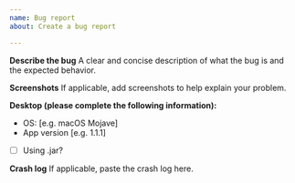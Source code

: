 ```yaml
---
name: Bug report
about: Create a bug report

---
```


**Describe the bug**
A clear and concise description of what the bug is and the expected behavior.

**Screenshots**
If applicable, add screenshots to help explain your problem.

**Desktop (please complete the following information):**
 - OS: [e.g. macOS Mojave]
 - App version [e.g. 1.1.1]
 - [ ] Using .jar?

**Crash log**
If applicable, paste the crash log here.
